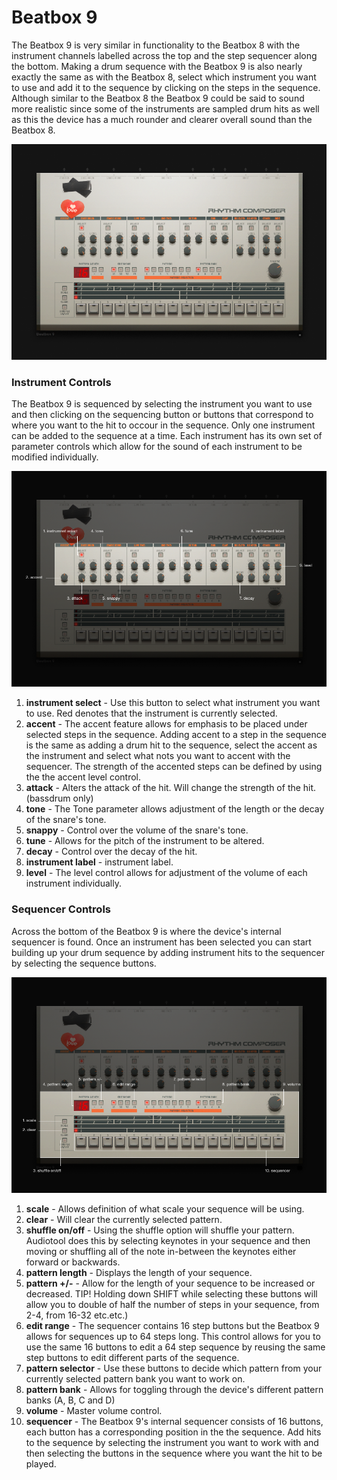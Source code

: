 # Beatbox 9

The Beatbox 9 is very similar in functionality to the Beatbox 8 with the
instrument channels labelled across the top and the step sequencer along
the bottom. Making a drum sequence with the Beatbox 9 is also nearly
exactly the same as with the Beatbox 8, select which instrument you want
to use and add it to the sequence by clicking on the steps in the
sequence. Although similar to the Beatbox 8 the Beatbox 9 could be said
to sound more realistic since some of the instruments are sampled drum
hits as well as this the device has a much rounder and clearer overall
sound than the Beatbox 8.

![/images/beatbox91.png](/images/beatbox91.png
"/images/beatbox91.png")

### Instrument Controls

The Beatbox 9 is sequenced by selecting the instrument you want to use
and then clicking on the sequencing button or buttons that correspond to
where you want to the hit to occour in the sequence. Only one instrument
can be added to the sequence at a time. Each instrument has its own set
of parameter controls which allow for the sound of each instrument to be
modified individually.

![/images/beatbox2.png](/images/beatbox2.png
"/images/beatbox2.png")

1.  **instrument select** - Use this button to select what instrument
    you want to use. Red denotes that the instrument is currently
    selected.
2.  **accent** - The accent feature allows for emphasis to be placed
    under selected steps in the sequence. Adding accent to a step in the
    sequence is the same as adding a drum hit to the sequence, select
    the accent as the instrument and select what nots you want to accent
    with the sequencer. The strength of the accented steps can be
    defined by using the the accent level control.
3.  **attack** - Alters the attack of the hit. Will change the strength
    of the hit. (bassdrum only)
4.  **tone** - The Tone parameter allows adjustment of the length or the
    decay of the snare's tone.
5.  **snappy** - Control over the volume of the snare's tone.
6.  **tune** - Allows for the pitch of the instrument to be altered.
7.  **decay** - Control over the decay of the hit.
8.  **instrument label** - instrument label.
9.  **level** - The level control allows for adjustment of the volume of
    each instrument individually.

### Sequencer Controls

Across the bottom of the Beatbox 9 is where the device's internal
sequencer is found. Once an instrument has been selected you can start
building up your drum sequence by adding instrument hits to the
sequencer by selecting the sequence buttons.

![/images/beatbox3.png](/images/beatbox3.png
"/images/beatbox3.png")

1.  **scale** - Allows definition of what scale your sequence will be
    using.
2.  **clear** - Will clear the currently selected pattern.
3.  **shuffle on/off** - Using the shuffle option will shuffle your
    pattern. Audiotool does this by selecting keynotes in your sequence
    and then moving or shuffling all of the note in-between the keynotes
    either forward or backwards.
4.  **pattern length** - Displays the length of your sequence.
5.  **pattern +/-** - Allow for the length of your sequence to be
    increased or decreased. TIP\! Holding down SHIFT while selecting
    these buttons will allow you to double of half the number of steps
    in your sequence, from 2-4, from 16-32 etc.etc.)
6.  **edit range** - The sequencer contains 16 step buttons but the
    Beatbox 9 allows for sequences up to 64 steps long. This control
    allows for you to use the same 16 buttons to edit a 64 step sequence
    by reusing the same step buttons to edit different parts of the
    sequence.
7.  **pattern selector** - Use these buttons to decide which pattern
    from your currently selected pattern bank you want to work on.
8.  **pattern bank** - Allows for toggling through the device's
    different pattern banks (A, B, C and D)
9.  **volume** - Master volume control.
10. **sequencer** - The Beatbox 9's internal sequencer consists of 16
    buttons, each button has a corresponding position in the the
    sequence. Add hits to the sequence by selecting the instrument you
    want to work with and then selecting the buttons in the sequence
    where you want the hit to be played.
